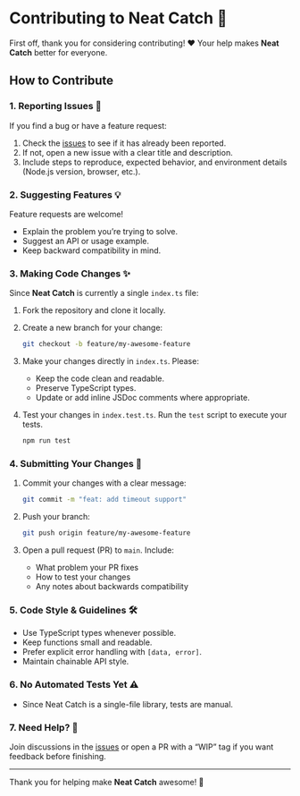 # Contributing to Neat Catch 🚀

First off, thank you for considering contributing! ❤️ Your help makes **Neat Catch** better for everyone.

## How to Contribute

### 1. Reporting Issues 🐛

If you find a bug or have a feature request:

1. Check the [issues](https://github.com/Dforrunner/neat-catch/issues) to see if it has already been reported.
2. If not, open a new issue with a clear title and description.
3. Include steps to reproduce, expected behavior, and environment details (Node.js version, browser, etc.).

### 2. Suggesting Features 💡

Feature requests are welcome!

* Explain the problem you’re trying to solve.
* Suggest an API or usage example.
* Keep backward compatibility in mind.

### 3. Making Code Changes ✨

Since **Neat Catch** is currently a single `index.ts` file:

1. Fork the repository and clone it locally.
2. Create a new branch for your change:

   ```bash
   git checkout -b feature/my-awesome-feature
   ```
3. Make your changes directly in `index.ts`. Please:

   * Keep the code clean and readable.
   * Preserve TypeScript types.
   * Update or add inline JSDoc comments where appropriate.
4. Test your changes in `index.test.ts`. Run the `test` script to execute your tests.
   ```bash
   npm run test
   ```


### 4. Submitting Your Changes 📝

1. Commit your changes with a clear message:

   ```bash
   git commit -m "feat: add timeout support"
   ```
2. Push your branch:

   ```bash
   git push origin feature/my-awesome-feature
   ```
3. Open a pull request (PR) to `main`. Include:

   * What problem your PR fixes
   * How to test your changes
   * Any notes about backwards compatibility

### 5. Code Style & Guidelines 🛠️

* Use TypeScript types whenever possible.
* Keep functions small and readable.
* Prefer explicit error handling with `[data, error]`.
* Maintain chainable API style.

### 6. No Automated Tests Yet ⚠️

* Since Neat Catch is a single-file library, tests are manual.

### 7. Need Help? 🤝

Join discussions in the [issues](https://github.com/yourusername/neat-catch/issues) or open a PR with a “WIP” tag if you want feedback before finishing.

---

Thank you for helping make **Neat Catch** awesome! 💪
